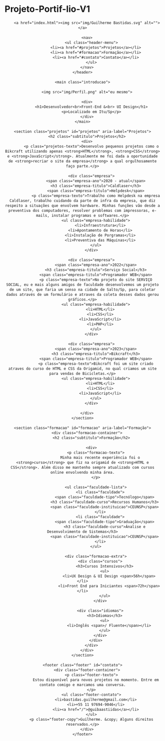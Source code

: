 # Projeto-Portif-lio-V1


<!DOCTYPE html>
<html lang="pt-br">

<head>
    <meta charset="UTF-8">
    <meta http-equiv="X-UA-Compatible" content="IE=edge">
    <meta name="viewport" content="width=device-width, initial-scale=1.0">
    <link rel="stylesheet" href="css/style.css">
    <title>Guilherme Bastidas</title>
</head>

<body>
    <header class="header">

        <a href="index.html"><img src="img/Guilherme Bastidas.svg" alt=""></a>

        <nav>
            <ul class="header-menu">
                <li><a href="#projetos">Projetos</a></li>
                <li><a href="#formacao">Formação</a></li>
                <li><a href="#contato">Contato</a></li>
            </ul>
        </nav>
    </header>

    <main class="introducao">

        <img src="img/Perfil.png" alt="eu mesmo">

        <div>
            <h1>Desenvolvedor<br>Front-End &<br> UI Design</h1>
            <p>Localizado em Itu/Sp</p>
        </div>
    </main>
    
    <section class="projetos" id="projetos" aria-label="Projetos">
        <h2 class="subtitulo">Projetos</h2>
        <div>
            <p class="projetos-texto">Desenvolvo pequenos projetos como o Bikcraft utilizando apenas <strong>HTML</strong>, <strong>CSS</strong> e <strong>JavaScript</strong>. Atualmente me foi dada a oportunidade de <strong>recriar o site da empresa</strong> a qual orgulhosamente faço parte.</p>

            <div class="empresa">
                <span class="empresa-ano">2020 - atual</span>
                <h3 class="empresa-titulo">Caldlaser</h3>
                <span class="empresa-titulo">Helpdesk</span>
                <p class="empresa-texto">Trabalho como Helpdesk na empresa Caldlaser, trabalho cuidando da parte de infra da empresa, que diz respeito a situações que envolvem hardware. Minhas funções vão desde a preventiva dos computadores, resolver problemas com impressoras, e-mails, instalar programas e softwares.</p>
                <ul class="empresa-habilidade">
                    <li>Infraestrutura</li>
                    <li>Apontamento de Horas</li>
                    <li>Instalação de Porgramas</li>
                    <li>Preventiva das Máquinas</li>
                </ul>
            </div>

            <div class="empresa">
                <span class="empresa-ano">2022</span>
                <h3 class="empresa-titulo">Serviço Social</h3>
                <span class="empresa-titulo">Programador WEB</span>
                <p class="empresa-texto">No projeto do site SERVIÇO SOCIAL, eu e mais alguns amigos de faculdade desenvolvemos um projeto de um site, que faria um senso na cidade de Salto/Sp, para coletar dados através de um formulário e atraves da coleta desses dados gerou gráficos.</p>
                <ul class="empresa-habilidade">
                    <li>HTML</li>
                    <li>CSS</li>
                    <li>JavaScript</li>
                    <li>PHP</li>
                </ul>
            </div>

            <div class="empresa">
                <span class="empresa-ano">2023</span>
                <h3 class="empresa-titulo">Bikcraft</h3>
                <span class="empresa-titulo">Programador WEB</span>
                <p class="empresa-texto">Bikcraft foi um site criado atraves do curso de HTML e CSS da Origamid, no qual criamos um site para vendas de Bicicletas.</p>
                <ul class="empresa-habilidade">
                    <li>HTML</li>
                    <li>CSS</li>
                    <li>JavaScript</li>
                </ul>
            </div>

        </div>
    </section>

    <section class="formacao" id="formacao" aria-label="Formação">
        <div class="formacao-container">
            <h2 class="subtitulo">Formação</h2>

            <div>
                <p class="formacao-texto">
                    Minha mais recente experiência foi o <strong>curso</strong> que fiz na origamid de <strong>HTML e CSS</strong>. Além disso me mantenho sempre atualizado com cursos online envolvendo minha área.
                </p>

                <ul class="faculdade-lista">
                    <li class="faculdade">
                        <span class="faculdade-tipo">Tecnólogo</span>
                        <h3 class="faculdade-curso">Recursos Humanos</h3>
                        <span class="faculdade-instituicao">CEUNSP</span>
                    </li>
                    <li class="faculdade">
                        <span class="faculdade-tipo">Graduação</span>
                        <h3 class="faculdade-curso">Ánalise e Desenvolvimento de Sistemas</h3>
                        <span class="faculdade-instituicao">CEUNSP</span>
                    </li>
                </ul>

                <div class="formacao-extra">
                    <div class="cursos">
                        <h3>Cursos Intensivos</h3>
                        <ul>
                            <li>UX Design & UI Design <span>56h</span></li>
                            <li>Front End para Iniciantes <span>72h</span></li>
                        </ul>
                    </div>

                    <div class="idiomas">
                        <h3>Idiomas</h3>
                        <ul>
                            <li>Inglês <span>/ Fluente</span></li>
                        </ul>
                    </div>
                </div>
            </div>
        </div>
    </section>

    <footer class="footer" id="contato">
        <div class="footer-container">
            <p class="footer-texto">
                Estou disponível para novos projetos no momento. Entre em contato comigo e marcamos uma conversa.
            </p>
            <ul class="footer-contato">
                <li>bastidas.guilherme@gmail.com</li>
                <li>+55 11 97694-9046</li>
                <li><a href="/">@guibaastiidas</a></li>
            </ul>
            <p class="footer-copy">Guilherme. &copy; Alguns direitos reservados.</p>
        </div>
    </footer>

</body>

</html>
